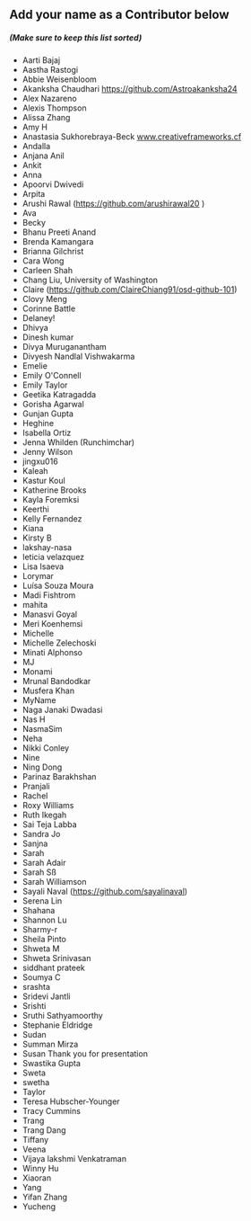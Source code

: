 ## Add your name as a Contributor below

##### (Make sure to keep this list sorted)

- Aarti Bajaj
- Aastha Rastogi
- Abbie Weisenbloom
- Akanksha Chaudhari https://github.com/Astroakanksha24
- Alex Nazareno
- Alexis Thompson
- Alissa Zhang
- Amy H
- Anastasia Sukhorebraya-Beck www.creativeframeworks.cf
- Andalla
- Anjana Anil
- Ankit
- Anna
- Apoorvi Dwivedi
- Arpita
- Arushi Rawal (https://github.com/arushirawal20 )
- Ava
- Becky
- Bhanu Preeti Anand
- Brenda Kamangara
- Brianna Gilchrist
- Cara Wong
- Carleen Shah
- Chang Liu, University of Washington
- Claire (https://github.com/ClaireChiang91/osd-github-101)
- Clovy Meng
- Corinne Battle
- Delaney!
- Dhivya
- Dinesh kumar 
- Divya Muruganantham
- Divyesh Nandlal Vishwakarma
- Emelie
- Emily O'Connell
- Emily Taylor
- Geetika Katragadda
- Gorisha Agarwal
- Gunjan Gupta
- Heghine
- Isabella Ortiz
- Jenna Whilden (Runchimchar)
- Jenny Wilson
- jingxu016
- Kaleah
- Kastur Koul
- Katherine Brooks
- Kayla Foremksi
- Keerthi
- Kelly Fernandez
- Kiana
- Kirsty B
- lakshay-nasa
- leticia velazquez
- Lisa Isaeva
- Lorymar
- Luísa Souza Moura
- Madi Fishtrom
- mahita
- Manasvi Goyal
- Meri Koenhemsi
- Michelle
- Michelle Zelechoski
- Minati Alphonso
- MJ
- Monami
- Mrunal Bandodkar
- Musfera Khan
- MyName
- Naga Janaki Dwadasi
- Nas H
- NasmaSim
- Neha
- Nikki Conley
- Nine
- Ning Dong
- Parinaz Barakhshan
- Pranjali
- Rachel
- Roxy Williams
- Ruth Ikegah
- Sai Teja Labba
- Sandra Jo
- Sanjna
- Sarah
- Sarah Adair
- Sarah Sß
- Sarah Williamson
- Sayali Naval (https://github.com/sayalinaval)
- Serena Lin
- Shahana
- Shannon Lu
- Sharmy-r
- Sheila Pinto
- Shweta M
- Shweta Srinivasan
- siddhant prateek
- Soumya C
- srashta
- Sridevi Jantli
- Srishti
- Sruthi Sathyamoorthy
- Stephanie Eldridge
- Sudan
- Summan Mirza
- Susan Thank you for presentation
- Swastika Gupta
- Sweta
- swetha
- Taylor
- Teresa Hubscher-Younger
- Tracy Cummins
- Trang
- Trang Dang
- Tiffany
- Veena
- Vijaya lakshmi Venkatraman
- Winny Hu
- Xiaoran
- Yang
- Yifan Zhang
- Yucheng